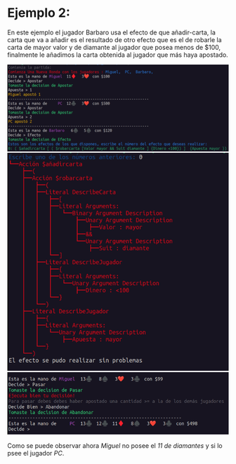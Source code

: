 # Ejemplo 2:

En este ejemplo el jugador Barbaro usa el efecto de que añadir-carta, la carta que va a añadir es el resultado de otro efecto que es el de robarle la carta de mayor valor y de diamante al jugador que posea menos de $100, finalmente le añadimos la carta obtenida al jugador que más haya apostado.

![Captura Pantalla Ejemplo]( Example21.png )
![Captura Pantalla Ejemplo]( Example22.png )
![Captura Pantalla Ejemplo]( Example23.png )

Como se puede observar ahora *Miguel* no posee el *11 de diamantes* y si lo psee el jugador *PC*.
